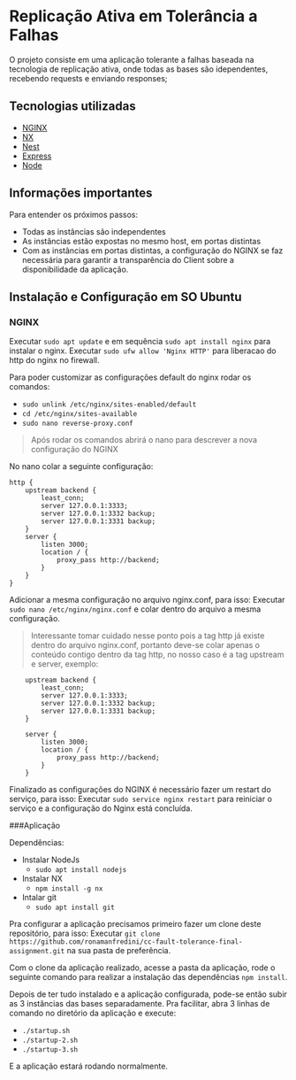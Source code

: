 

# Replicação Ativa em Tolerância a Falhas

O projeto consiste em uma aplicação tolerante a falhas baseada na tecnologia de replicação ativa, onde todas as bases são idependentes, recebendo requests e enviando responses;

## Tecnologias utilizadas

- [NGINX](https://www.nginx.com)
- [NX](https://nx.dev)
- [Nest](https://nestjs.com)
- [Express](https://expressjs.com)
- [Node](https://nodejs.org)


## Informações importantes
Para entender os próximos passos:
- Todas as instâncias são independentes
- As instâncias estão expostas no mesmo host, em portas distintas
- Com as instâncias em portas distintas, a configuração do NGINX se faz necessária para garantir a transparência do Client sobre a disponibilidade da aplicação.

## Instalação e Configuração em SO Ubuntu
### NGINX
Executar `sudo apt update` e em sequência `sudo apt install nginx` para instalar o nginx.
Executar `sudo ufw allow 'Nginx HTTP'` para liberacao do http do nginx no firewall.

Para poder customizar as configurações default do nginx rodar os comandos:

- `sudo unlink /etc/nginx/sites-enabled/default`
- `cd /etc/nginx/sites-available`
- `sudo nano reverse-proxy.conf`

> Após rodar os comandos abrirá o nano para descrever a nova configuração do NGINX

No nano colar a seguinte configuração:

```
http {
	upstream backend {
		least_conn;
		server 127.0.0.1:3333;
		server 127.0.0.1:3332 backup;
		server 127.0.0.1:3331 backup;
	}
	server {
		listen 3000;
		location / {
			proxy_pass http://backend;
		}
	}
}
```

Adicionar a mesma configuração no arquivo nginx.conf, para isso:
Executar `sudo nano /etc/nginx/nginx.conf` e colar dentro do arquivo a mesma configuração.

> Interessante tomar cuidado nesse ponto pois a tag http já existe dentro do arquivo nginx.conf, portanto deve-se colar apenas o conteúdo contigo dentro da tag http, no nosso caso é a tag upstream e server, exemplo:

```
	upstream backend {
		least_conn;
		server 127.0.0.1:3333;
		server 127.0.0.1:3332 backup;
		server 127.0.0.1:3331 backup;
	}

	server {
		listen 3000;
		location / {
			proxy_pass http://backend;
		}
	}
```
Finalizado as configurações do NGINX é necessário fazer um restart do serviço, para isso:
Executar `sudo service nginx restart` para reiniciar o serviço e a configuração do Nginx está concluída.

###Aplicação

Dependências:
- Instalar NodeJs
  - `sudo apt install nodejs`
- Instalar NX
  - `npm install -g nx`
- Intalar git
  - `sudo apt install git`


Pra configurar a aplicação precisamos primeiro fazer um clone deste repositório, para isso:
Executar `git clone https://github.com/ronamanfredini/cc-fault-tolerance-final-assignment.git` na sua pasta de preferência.

Com o clone da aplicação realizado, acesse a pasta da aplicação, rode o seguinte comando para realizar a instalação das dependências `npm install`.

Depois de ter tudo instalado e a aplicação configurada, pode-se então subir as 3 instâncias das bases separadamente. Pra facilitar, abra 3 linhas de comando no diretório da aplicação e execute:

- `./startup.sh`
- `./startup-2.sh`
- `./startup-3.sh`

E a aplicação estará rodando normalmente.




